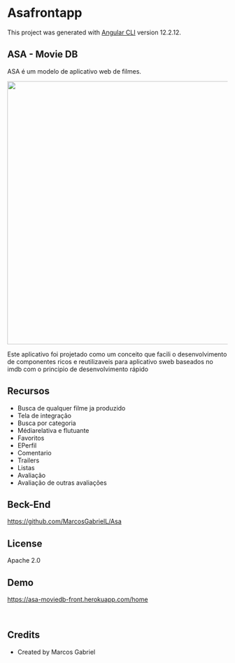 # Asafrontapp

This project was generated with [Angular CLI](https://github.com/angular/angular-cli) version 12.2.12.

## ASA - Movie DB

ASA é um  modelo de aplicativo web de filmes.

<img src="https://i.ibb.co/68zX2pJ/sad.png" width="600"></img>

Este  aplicativo foi projetado como um conceito que facili o desenvolvimento de componentes ricos e reutilizaveis para aplicativo sweb baseados no imdb com o principio de desenvolvimento rápido

## Recursos

- Busca de qualquer filme ja produzido
- Tela de integração
- Busca por categoria
- Médiarelativa e flutuante
- Favoritos
- EPerfil
- Comentario
- Trailers
- Listas
- Avaliação
- Avaliação de outras avaliações


## Beck-End

https://github.com/MarcosGabrielL/Asa

## License

Apache 2.0

## Demo

https://asa-moviedb-front.herokuapp.com/home

<br>

## Credits

- Created by Marcos Gabriel

